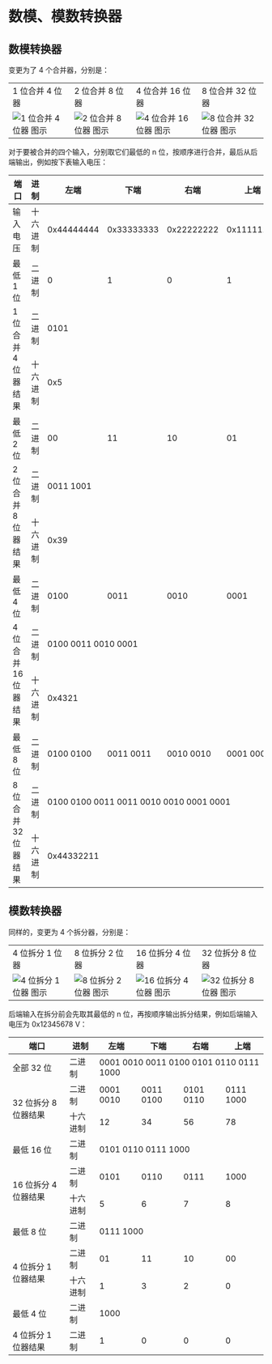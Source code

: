 # 数模、模数转换器 <Badge text="v1.0" type="info"/>

## 数模转换器

变更为了 4 个合并器，分别是：

<table :class="$style.img_width_100">
    <tbody>
        <tr>
            <td>1 位合并 4 位器</td>
            <td>2 位合并 8 位器</td>
            <td>4 位合并 16 位器</td>
            <td>8 位合并 32 位器</td>
        </tr>
        <tr>
            <td><img src="/images/base/shift/GVDigitalToAnalogConverterBlock1-4.webp" alt="1 位合并 4 位器 图示"/></td>
            <td><img src="/images/base/shift/GVDigitalToAnalogConverterBlock2-8.webp" alt="2 位合并 8 位器 图示"/></td>
            <td><img src="/images/base/shift/GVDigitalToAnalogConverterBlock4-16.webp" alt="4 位合并 16 位器 图示"/></td>
            <td><img src="/images/base/shift/GVDigitalToAnalogConverterBlock8-32.webp" alt="8 位合并 32 位器 图示"/></td>
        </tr>
    </tbody>
</table>
对于要被合并的四个输入，分别取它们最低的 n 位，按顺序进行合并，最后从后端输出，例如按下表输入电压：

<table :class="$style.td_center">
    <thead>
        <tr>
            <th>端口</th>
            <th>进制</th>
            <th>左端</th>
            <th>下端</th>
            <th>右端</th>
            <th>上端</th>
        </tr>
    </thead>
    <tbody>
        <tr>
            <td>输入电压</td>
            <td>十六进制</td>
            <td class="mono">0x44444444</td>
            <td class="mono">0x33333333</td>
            <td class="mono">0x22222222</td>
            <td class="mono">0x11111111</td>
        </tr>
        <tr>
            <td>最低 1 位</td>
            <td>二进制</td>
            <td class="mono gray">0</td>
            <td class="mono blue">1</td>
            <td class="mono green">0</td>
            <td class="mono red">1</td>
        </tr>
        <tr>
            <td rowspan="2">1 位合并 4 位器结果</td>
            <td>二进制</td>
            <td colspan="4" class="mono"><span class="gray">0</span><span class="blue">1</span><span class="green">0</span><span class="red">1</span></td>
        </tr>
        <tr>
            <td>十六进制</td>
            <td colspan="4" class="mono">0x5</td>
        </tr>
        <tr>
            <td>最低 2 位</td>
            <td>二进制</td>
            <td class="mono gray">00</td>
            <td class="mono blue">11</td>
            <td class="mono green">10</td>
            <td class="mono red">01</td>
        </tr>
        <tr>
            <td rowspan="2">2 位合并 8 位器结果</td>
            <td>二进制</td>
            <td colspan="4" class="mono"><span class="gray">00</span><span class="blue">11</span> <span class="green">10</span><span class="red">01</span></td>
        </tr>
        <tr>
            <td>十六进制</td>
            <td colspan="4" class="mono">0x39</td>
        </tr>
        <tr>
            <td>最低 4 位</td>
            <td>二进制</td>
            <td class="mono gray">0100</td>
            <td class="mono blue">0011</td>
            <td class="mono green">0010</td>
            <td class="mono red">0001</td>
        </tr>
        <tr>
            <td rowspan="2">4 位合并 16 位器结果</td>
            <td>二进制</td>
            <td colspan="4" class="mono"><span class="gray">0100</span> <span class="blue">0011</span> <span class="green">0010</span> <span class="red">0001</span></td>
        </tr>
        <tr>
            <td>十六进制</td>
            <td colspan="4" class="mono">0x4321</td>
        </tr>
        <tr>
            <td>最低 8 位</td>
            <td>二进制</td>
            <td class="mono gray">0100 0100</td>
            <td class="mono blue">0011 0011</td>
            <td class="mono green">0010 0010</td>
            <td class="mono red">0001 0001</td>
        </tr>
        <tr>
            <td rowspan="2" style="border-bottom-left-radius: 8px;">8 位合并 32 位器结果</td>
            <td>二进制</td>
            <td colspan="4" class="mono"><span class="gray">0100 0100</span> <span class="blue">0011 0011</span> <span class="green">0010 0010</span> <span class="red">0001 0001</span></td>
        </tr>
        <tr>
            <td style="border-radius: 0;">十六进制</td>
            <td colspan="4" class="mono">0x44332211</td>
        </tr>
    </tbody>
</table>

## 模数转换器

同样的，变更为 4 个拆分器，分别是：

<table :class="$style.img_width_100">
    <tbody>
        <tr>
            <td>4 位拆分 1 位器</td>
            <td>8 位拆分 2 位器</td>
            <td>16 位拆分 4 位器</td>
            <td>32 位拆分 8 位器</td>
        </tr>
        <tr>
            <td><img src="/images/base/shift/GVDigitalToAnalogConverterBlock1-4.webp" alt="4 位拆分 1 位器 图示"/></td>
            <td><img src="/images/base/shift/GVDigitalToAnalogConverterBlock2-8.webp" alt="8 位拆分 2 位器 图示"/></td>
            <td><img src="/images/base/shift/GVDigitalToAnalogConverterBlock4-16.webp" alt="16 位拆分 4 位器 图示"/></td>
            <td><img src="/images/base/shift/GVDigitalToAnalogConverterBlock8-32.webp" alt="32 位拆分 8 位器 图示"/></td>
        </tr>
    </tbody>
</table>

后端输入在拆分前会先取其最低的 n 位，再按顺序输出拆分结果，例如后端输入电压为 0x12345678 V：

<table :class="$style.td_center">
    <thead>
        <tr>
            <th>端口</th>
            <th>进制</th>
            <th>左端</th>
            <th>下端</th>
            <th>右端</th>
            <th>上端</th>
        </tr>
    </thead>
    <tbody>
        <tr>
            <td>全部 32 位</td>
            <td>二进制</td>
            <td colspan="4" class="mono"><span class="gray">0001 0010</span> <span class="blue">0011 0100</span> <span class="green">0101 0110</span> <span class="red">0111 1000</span></td>
        </tr>
        <tr>
            <td rowspan="2">32 位拆分 8 位器结果</td>
            <td>二进制</td>
            <td class="mono gray">0001 0010</td>
            <td class="mono blue">0011 0100</td>
            <td class="mono green">0101 0110</td>
            <td class="mono red">0111 1000</td>
        </tr>
        <tr>
            <td>十六进制</td>
            <td class="mono gray">12</td>
            <td class="mono blue">34</td>
            <td class="mono green">56</td>
            <td class="mono red">78</td>
        </tr>
        <tr>
            <td>最低 16 位</td>
            <td>二进制</td>
            <td colspan="4" class="mono"><span class="gray">0101</span> <span class="blue">0110</span> <span class="green">0111</span> <span class="red">1000</span></td>
        </tr>
        <tr>
            <td rowspan="2">16 位拆分 4 位器结果</td>
            <td>二进制</td>
            <td class="mono gray">0101</td>
            <td class="mono blue">0110</td>
            <td class="mono green">0111</td>
            <td class="mono red">1000</td>
        </tr>
        <tr>
            <td>十六进制</td>
            <td class="mono gray">5</td>
            <td class="mono blue">6</td>
            <td class="mono green">7</td>
            <td class="mono red">8</td>
        </tr>
        <tr>
            <td>最低 8 位</td>
            <td>二进制</td>
            <td colspan="4" class="mono"><span class="gray">01</span><span class="blue">11</span> <span class="green">10</span><span class="red">00</span></td>
        </tr>
        <tr>
            <td rowspan="2">4 位拆分 1 位器结果</td>
            <td>二进制</td>
            <td class="mono gray">01</td>
            <td class="mono blue">11</td>
            <td class="mono green">10</td>
            <td class="mono red">00</td>
        </tr>
        <tr>
            <td>十六进制</td>
            <td class="mono gray">1</td>
            <td class="mono blue">3</td>
            <td class="mono green">2</td>
            <td class="mono red">0</td>
        </tr>
        <tr>
            <td>最低 4 位</td>
            <td>二进制</td>
            <td colspan="4" class="mono"><span class="gray">1</span><span class="blue">0</span><span class="green">0</span><span class="red">0</span></td>
        </tr>
        <tr>
            <td>4 位拆分 1 位器结果</td>
            <td>二进制</td>
            <td class="mono gray">1</td>
            <td class="mono blue">0</td>
            <td class="mono green">0</td>
            <td class="mono red">0</td>
        </tr>
    </tbody>
</table>

<style module>
.td_center th, .td_center td {
    text-align: center;
}
.img_width_100 img {
    width: 100%;
    image-rendering: pixelated;
    border-radius: 8px;
}
</style>